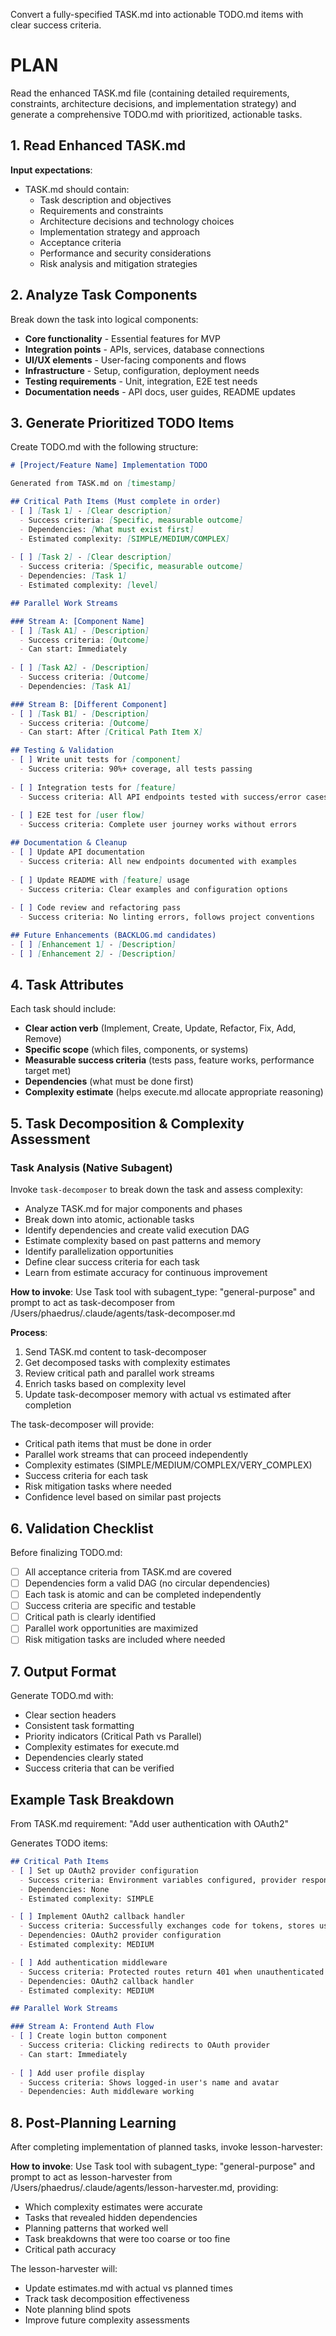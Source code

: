 Convert a fully-specified TASK.md into actionable TODO.md items with clear success criteria.

# PLAN

Read the enhanced TASK.md file (containing detailed requirements, constraints, architecture decisions, and implementation strategy) and generate a comprehensive TODO.md with prioritized, actionable tasks.

## 1. Read Enhanced TASK.md

**Input expectations**:
- TASK.md should contain:
  - Task description and objectives
  - Requirements and constraints
  - Architecture decisions and technology choices
  - Implementation strategy and approach
  - Acceptance criteria
  - Performance and security considerations
  - Risk analysis and mitigation strategies

## 2. Analyze Task Components

Break down the task into logical components:
- **Core functionality** - Essential features for MVP
- **Integration points** - APIs, services, database connections
- **UI/UX elements** - User-facing components and flows
- **Infrastructure** - Setup, configuration, deployment needs
- **Testing requirements** - Unit, integration, E2E test needs
- **Documentation needs** - API docs, user guides, README updates

## 3. Generate Prioritized TODO Items

Create TODO.md with the following structure:

```markdown
# [Project/Feature Name] Implementation TODO

Generated from TASK.md on [timestamp]

## Critical Path Items (Must complete in order)
- [ ] [Task 1] - [Clear description]
  - Success criteria: [Specific, measurable outcome]
  - Dependencies: [What must exist first]
  - Estimated complexity: [SIMPLE/MEDIUM/COMPLEX]
  
- [ ] [Task 2] - [Clear description]
  - Success criteria: [Specific, measurable outcome]
  - Dependencies: [Task 1]
  - Estimated complexity: [level]

## Parallel Work Streams

### Stream A: [Component Name]
- [ ] [Task A1] - [Description]
  - Success criteria: [Outcome]
  - Can start: Immediately
  
- [ ] [Task A2] - [Description]
  - Success criteria: [Outcome]
  - Dependencies: [Task A1]

### Stream B: [Different Component]
- [ ] [Task B1] - [Description]
  - Success criteria: [Outcome]
  - Can start: After [Critical Path Item X]

## Testing & Validation
- [ ] Write unit tests for [component]
  - Success criteria: 90%+ coverage, all tests passing
  
- [ ] Integration tests for [feature]
  - Success criteria: All API endpoints tested with success/error cases
  
- [ ] E2E test for [user flow]
  - Success criteria: Complete user journey works without errors

## Documentation & Cleanup
- [ ] Update API documentation
  - Success criteria: All new endpoints documented with examples
  
- [ ] Update README with [feature] usage
  - Success criteria: Clear examples and configuration options
  
- [ ] Code review and refactoring pass
  - Success criteria: No linting errors, follows project conventions

## Future Enhancements (BACKLOG.md candidates)
- [ ] [Enhancement 1] - [Description]
- [ ] [Enhancement 2] - [Description]
```

## 4. Task Attributes

Each task should include:
- **Clear action verb** (Implement, Create, Update, Refactor, Fix, Add, Remove)
- **Specific scope** (which files, components, or systems)
- **Measurable success criteria** (tests pass, feature works, performance target met)
- **Dependencies** (what must be done first)
- **Complexity estimate** (helps execute.md allocate appropriate reasoning)

## 5. Task Decomposition & Complexity Assessment

### Task Analysis (Native Subagent)
Invoke `task-decomposer` to break down the task and assess complexity:
- Analyze TASK.md for major components and phases
- Break down into atomic, actionable tasks
- Identify dependencies and create valid execution DAG
- Estimate complexity based on past patterns and memory
- Identify parallelization opportunities
- Define clear success criteria for each task
- Learn from estimate accuracy for continuous improvement

**How to invoke**: Use Task tool with subagent_type: "general-purpose" and prompt to act as task-decomposer from /Users/phaedrus/.claude/agents/task-decomposer.md

**Process**:
1. Send TASK.md content to task-decomposer
2. Get decomposed tasks with complexity estimates
3. Review critical path and parallel work streams
4. Enrich tasks based on complexity level
5. Update task-decomposer memory with actual vs estimated after completion

The task-decomposer will provide:
- Critical path items that must be done in order
- Parallel work streams that can proceed independently
- Complexity estimates (SIMPLE/MEDIUM/COMPLEX/VERY_COMPLEX)
- Success criteria for each task
- Risk mitigation tasks where needed
- Confidence level based on similar past projects

## 6. Validation Checklist

Before finalizing TODO.md:
- [ ] All acceptance criteria from TASK.md are covered
- [ ] Dependencies form a valid DAG (no circular dependencies)
- [ ] Each task is atomic and can be completed independently
- [ ] Success criteria are specific and testable
- [ ] Critical path is clearly identified
- [ ] Parallel work opportunities are maximized
- [ ] Risk mitigation tasks are included where needed

## 7. Output Format

Generate TODO.md with:
- Clear section headers
- Consistent task formatting
- Priority indicators (Critical Path vs Parallel)
- Complexity estimates for execute.md
- Dependencies clearly stated
- Success criteria that can be verified

## Example Task Breakdown

From TASK.md requirement: "Add user authentication with OAuth2"

Generates TODO items:
```markdown
## Critical Path Items
- [ ] Set up OAuth2 provider configuration
  - Success criteria: Environment variables configured, provider responds to test request
  - Dependencies: None
  - Estimated complexity: SIMPLE

- [ ] Implement OAuth2 callback handler
  - Success criteria: Successfully exchanges code for tokens, stores user session
  - Dependencies: OAuth2 provider configuration
  - Estimated complexity: MEDIUM

- [ ] Add authentication middleware
  - Success criteria: Protected routes return 401 when unauthenticated
  - Dependencies: OAuth2 callback handler
  - Estimated complexity: MEDIUM

## Parallel Work Streams

### Stream A: Frontend Auth Flow
- [ ] Create login button component
  - Success criteria: Clicking redirects to OAuth provider
  - Can start: Immediately
  
- [ ] Add user profile display
  - Success criteria: Shows logged-in user's name and avatar
  - Dependencies: Auth middleware working
```

## 8. Post-Planning Learning

After completing implementation of planned tasks, invoke lesson-harvester:

**How to invoke**: Use Task tool with subagent_type: "general-purpose" and prompt to act as lesson-harvester from /Users/phaedrus/.claude/agents/lesson-harvester.md, providing:
- Which complexity estimates were accurate
- Tasks that revealed hidden dependencies
- Planning patterns that worked well
- Task breakdowns that were too coarse or too fine
- Critical path accuracy

The lesson-harvester will:
- Update estimates.md with actual vs planned times
- Track task decomposition effectiveness
- Note planning blind spots
- Improve future complexity assessments